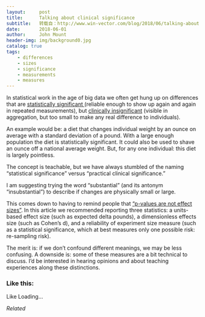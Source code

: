 ```yaml
---
layout:     post
title:      Talking about clinical significance
subtitle:   转载自：http://www.win-vector.com/blog/2018/06/talking-about-clinical-significance/
date:       2018-06-01
author:     John Mount
header-img: img/background0.jpg
catalog: true
tags:
    - differences
    - sizes
    - significance
    - measurements
    - measures
---
```


In statistical work in the age of big data we often get hung up on differences that are [statistically significant ](https://en.wikipedia.org/wiki/Statistical_significance) (reliable enough to show up again and again in repeated measurements), but [clinically insignificant](https://en.wikipedia.org/wiki/Clinical_significance) (visible in aggregation, but too small to make any real difference to individuals).

An example would be: a diet that changes individual weight by an ounce on average with a standard deviation of a pound. With a large enough population the diet is statistically significant. It could also be used to shave an ounce off a national average weight. But, for any one individual: this diet is largely pointless.

The concept is teachable, but we have always stumbled of the naming “statistical significance” versus “practical clinical significance.”

I am suggesting trying the word “substantial” (and its antonym “insubstantial”) to describe if changes are physically small or large.

This comes down to having to remind people that [“p-values are not effect sizes”](http://www.win-vector.com/blog/2017/09/remember-p-values-are-not-effect-sizes). In this article we recommended reporting three statistics: a units-based effect size (such as expected delta pounds), a dimensionless effects size (such as Cohen’s d), and a reliability of experiment size measure (such as a statistical significance, which at best measures only one possible risk: re-sampling risk).

The merit is: if we don’t confound different meanings, we may be less confusing. A downside is: some of these measures are a bit technical to discuss. I’d be interested in hearing opinions and about teaching experiences along these distinctions.

### Like this:

Like Loading...


*Related*

